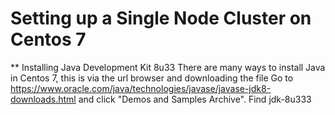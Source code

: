 # Setting up a Single Node Cluster on Centos 7

** Installing Java Development Kit 8u33
There are many ways to install Java in Centos 7, this is via the url browser and downloading the file
Go to https://www.oracle.com/java/technologies/javase/javase-jdk8-downloads.html and click "Demos and Samples Archive".
Find jdk-8u333
